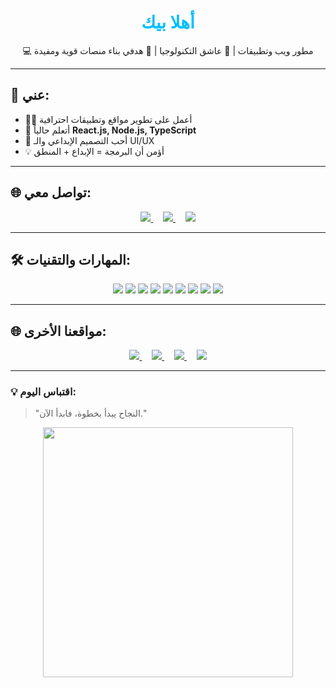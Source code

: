 <h1 align="center" style="color:#00BFFF;">أهلا بيك</h1>

<p align="center">
  💻 مطور ويب وتطبيقات | 🚀 عاشق التكنولوجيا | 🎯 هدفي بناء منصات قوية ومفيدة
</p>

---

## 🌟 عني:
- 🧑‍💻 أعمل على تطوير مواقع وتطبيقات احترافية  
- 🌱 أتعلم حالياً **React.js, Node.js, TypeScript**  
- 🎨 أحب التصميم الإبداعي والـ UI/UX  
- 💡 أؤمن أن البرمجة = الإبداع + المنطق  

---

## 🌐 تواصل معي:

<p align="center">
  <a href="https://wa.me/201119233458">
    <img src="https://img.shields.io/badge/WhatsApp-Chat-green?style=for-the-badge&logo=whatsapp" />
  </a>
  &nbsp;&nbsp;&nbsp;
  <a href="https://www.youtube.com/@YOUR_CHANNEL">
    <img src="https://img.shields.io/badge/YouTube-Subscribe-red?style=for-the-badge&logo=youtube" />
  </a>
  &nbsp;&nbsp;&nbsp;
  <a href="https://www.tiktok.com/@YOUR_USERNAME">
    <img src="https://img.shields.io/badge/TikTok-Follow-black?style=for-the-badge&logo=tiktok" />
  </a>
</p>

---

## 🛠 المهارات والتقنيات:

<p align="center">
  <img src="https://img.shields.io/badge/HTML5-E34F26?style=for-the-badge&logo=html5&logoColor=white" />
  <img src="https://img.shields.io/badge/CSS3-1572B6?style=for-the-badge&logo=css3&logoColor=white" />
  <img src="https://img.shields.io/badge/JavaScript-F7DF1E?style=for-the-badge&logo=javascript&logoColor=black" />
  <img src="https://img.shields.io/badge/TypeScript-007ACC?style=for-the-badge&logo=typescript&logoColor=white" />
  <img src="https://img.shields.io/badge/React-20232A?style=for-the-badge&logo=react&logoColor=61DAFB" />
  <img src="https://img.shields.io/badge/Node.js-43853D?style=for-the-badge&logo=node.js&logoColor=white" />
  <img src="https://img.shields.io/badge/PHP-777BB4?style=for-the-badge&logo=php&logoColor=white" />
  <img src="https://img.shields.io/badge/Python-3776AB?style=for-the-badge&logo=python&logoColor=white" />
  <img src="https://img.shields.io/badge/C++-00599C?style=for-the-badge&logo=c%2B%2B&logoColor=white" />
</p>

---

## 🌐 مواقعنا الأخرى:

<p align="center">
  <a href="https://teammohaned.com" target="_blank">
    <img src="https://img.shields.io/badge/Main%20Site-00BFFF?style=for-the-badge&logo=website&logoColor=white" />
  </a>
  &nbsp;&nbsp;&nbsp;
  <a href="https://academy.teammohaned.com" target="_blank">
    <img src="https://img.shields.io/badge/Education-FF4500?style=for-the-badge&logo=website&logoColor=white" />
  </a>
  &nbsp;&nbsp;&nbsp;
  <a href="https://store.teammohaned.com" target="_blank">
    <img src="https://img.shields.io/badge/Store-32CD32?style=for-the-badge&logo=website&logoColor=white" />
  </a>
  &nbsp;&nbsp;&nbsp;
  <a href="https://finalview.42web.io/" target="_blank">
    <img src="https://img.shields.io/badge/Final%20View-FF0000?style=for-the-badge&logo=website&logoColor=white" />
  </a>
</p>

---

### 💡 اقتباس اليوم:
> "النجاح يبدأ بخطوة، فابدأ الآن."

<p align="center">
  <img src="https://media.giphy.com/media/L8K62iTDkzGX6/giphy.gif" width="400" />
</p>
